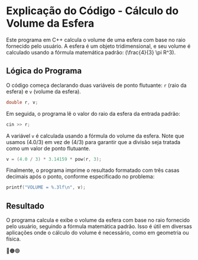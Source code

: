 # Explicação do Código - Cálculo do Volume da Esfera

Este programa em C++ calcula o volume de uma esfera com base no raio fornecido pelo usuário. A esfera é um objeto tridimensional, e seu volume é calculado usando a fórmula matemática padrão: \(\frac{4}{3} \pi R^3\).

## Lógica do Programa

O código começa declarando duas variáveis de ponto flutuante: `r` (raio da esfera) e `v` (volume da esfera).

```cpp
double r, v;
```

Em seguida, o programa lê o valor do raio da esfera da entrada padrão:

```cpp
cin >> r;
```

A variável `v` é calculada usando a fórmula do volume da esfera. Note que usamos \(4.0/3\) em vez de \(4/3\) para garantir que a divisão seja tratada como um valor de ponto flutuante.

```cpp
v = (4.0 / 3) * 3.14159 * pow(r, 3);
```

Finalmente, o programa imprime o resultado formatado com três casas decimais após o ponto, conforme especificado no problema:

```cpp
printf("VOLUME = %.3lf\n", v);
```

## Resultado

O programa calcula e exibe o volume da esfera com base no raio fornecido pelo usuário, seguindo a fórmula matemática padrão. Isso é útil em diversas aplicações onde o cálculo do volume é necessário, como em geometria ou física.

🔵🟠🟢